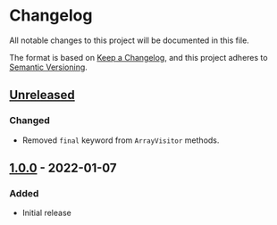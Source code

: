 # Changelog
All notable changes to this project will be documented in this file.

The format is based on [Keep a Changelog](https://keepachangelog.com/en/1.0.0/),
and this project adheres to [Semantic Versioning](https://semver.org/spec/v2.0.0.html).

## [Unreleased]
### Changed
- Removed `final` keyword from `ArrayVisitor` methods.

## [1.0.0] - 2022-01-07
### Added
- Initial release

[Unreleased]: https://github.com/iwink/tree/compare/v1.0.0...main
[1.0.0]: https://github.com/iwink/tree/releases/tag/v1.0.0
